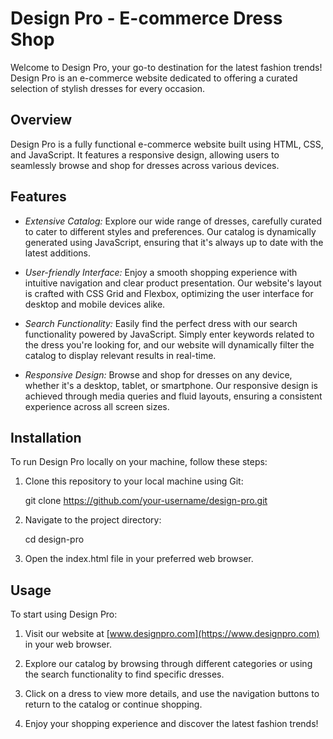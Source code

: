 # Design Pro - E-commerce Dress Shop

Welcome to Design Pro, your go-to destination for the latest fashion trends! Design Pro is an e-commerce website dedicated to offering a curated selection of stylish dresses for every occasion.

## Overview

Design Pro is a fully functional e-commerce website built using HTML, CSS, and JavaScript. It features a responsive design, allowing users to seamlessly browse and shop for dresses across various devices.

## Features

- *Extensive Catalog:* Explore our wide range of dresses, carefully curated to cater to different styles and preferences. Our catalog is dynamically generated using JavaScript, ensuring that it's always up to date with the latest additions.

- *User-friendly Interface:* Enjoy a smooth shopping experience with intuitive navigation and clear product presentation. Our website's layout is crafted with CSS Grid and Flexbox, optimizing the user interface for desktop and mobile devices alike.

- *Search Functionality:* Easily find the perfect dress with our search functionality powered by JavaScript. Simply enter keywords related to the dress you're looking for, and our website will dynamically filter the catalog to display relevant results in real-time.

- *Responsive Design:* Browse and shop for dresses on any device, whether it's a desktop, tablet, or smartphone. Our responsive design is achieved through media queries and fluid layouts, ensuring a consistent experience across all screen sizes.

## Installation

To run Design Pro locally on your machine, follow these steps:

1. Clone this repository to your local machine using Git:

   
   git clone https://github.com/your-username/design-pro.git
   

2. Navigate to the project directory:

   
   cd design-pro
   

3. Open the index.html file in your preferred web browser.

## Usage

To start using Design Pro:

1. Visit our website at [www.designpro.com](https://www.designpro.com) in your web browser.

2. Explore our catalog by browsing through different categories or using the search functionality to find specific dresses.

3. Click on a dress to view more details, and use the navigation buttons to return to the catalog or continue shopping.

4. Enjoy your shopping experience and discover the latest fashion trends!
